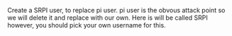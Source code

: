 Create a SRPI user, to replace pi user.
pi user is the obvous attack point so we will delete it and replace with our own. Here is will be called SRPI however, you should pick your own username for this.
